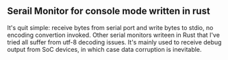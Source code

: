 ## Serail Monitor for console mode written in rust
It's quit simple: receive bytes from serial port and write bytes to stdio, no encoding convertion invoked. Other serial monitors writeen in Rust that I've tried all suffer from utf-8 decoding issues. It's mainly used to receive debug output from SoC devices, in which case data corruption is inevitable.
